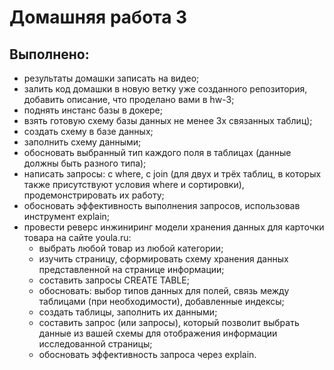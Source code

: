 # Домашняя работа 3

## Выполнено:

- результаты домашки записать на видео;
- залить код домашки в новую ветку уже созданного репозитория, добавить описание, что проделано вами в hw-3;
- поднять инстанс базы в докере;
- взять готовую схему базы данных не менее 3х связанных таблиц);
- создать схему в базе данных;
- заполнить схему данными;
- обосновать выбранный тип каждого поля в таблицах (данные должны быть разного типа);
- написать запросы: с where, с join (для двух и трёх таблиц, в которых также присутствуют условия where и сортировки),
  продемонстрировать их работу;
- обосновать эффективность выполнения запросов, использовав инструмент explain;
- провести реверс инжиниринг модели хранения данных для карточки товара на сайте youla.ru:
    - выбрать любой товар из любой категории;
    - изучить страницу, сформировать схему хранения данных представленной на странице информации;
    - составить запросы CREATE TABLE;
    - обосновать: выбор типов данных для полей, связь между таблицами (при необходимости), добавленные индексы;
    - создать таблицы, заполнить их данными;
    - составить запрос (или запросы), который позволит выбрать данные из вашей схемы для отображения информации
      исследованной страницы;
    - обосновать эффективность запроса через explain.
  